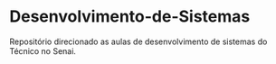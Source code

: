 # Desenvolvimento-de-Sistemas
Repositório direcionado as aulas de desenvolvimento de sistemas do Técnico no Senai.
